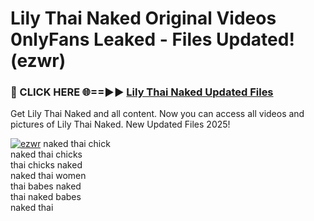# Lily Thai Naked Original Videos 0nlyFans Leaked - Files Updated! (ezwr)

<h3>🔴 CLICK HERE 🌐==►► <a href="https://tinyurl.com/up5wt9bj" rel="nofollow">Lily Thai Naked Updated Files</a></h3>

Get Lily Thai Naked and all content. Now you can access all videos and pictures of Lily Thai Naked. New Updated Files 2025!

[![ezwr](https://i.imgur.com/ABiUzMV.gif)](https://tinyurl.com/up5wt9bj)
naked thai chick<br>
naked thai chicks<br>
thai chicks naked<br>
naked thai women<br>
thai babes naked<br>
thai naked babes<br>
naked thai